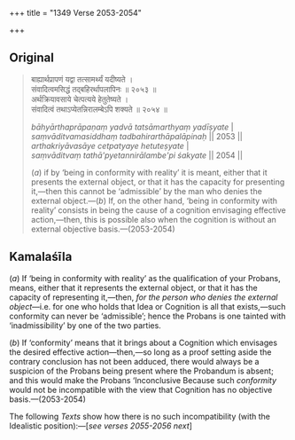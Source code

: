 +++
title = "1349 Verse 2053-2054"

+++
## Original 
>
> बाह्यार्थप्रापणं यद्वा तत्सामर्थ्यं यदीष्यते ।  
> संवादित्वमसिद्धं तद्बहिरर्थापलापिनः ॥ २०५३ ॥  
> अर्थक्रियावसाये चेत्पत्यये हेतुतेष्यते ।  
> संवादित्वं तथाऽप्येतन्निरालम्बेऽपि शक्यते ॥ २०५४ ॥ 
>
> *bāhyārthaprāpaṇaṃ yadvā tatsāmarthyaṃ yadīṣyate* \|  
> *saṃvāditvamasiddhaṃ tadbahirarthāpalāpinaḥ* \|\| 2053 \|\|  
> *arthakriyāvasāye cetpatyaye hetuteṣyate* \|  
> *saṃvāditvaṃ tathā'pyetannirālambe'pi śakyate* \|\| 2054 \|\| 
>
> (*a*) if by ‘being in conformity with reality’ it is meant, either that it presents the external object, or that it has the capacity for presenting it,—then this cannot be ‘admissible’ by the man who denies the external object.—(*b*) If, on the other hand, ‘being in conformity with reality’ consists in being the cause of a cognition envisaging effective action,—then, this is possible also when the cognition is without an external objective basis.—(2053-2054)



## Kamalaśīla

(*a*) If ‘being in conformity with reality’ as the qualification of your Probans, means, either that it represents the external object, or that it has the capacity of representing it,—then, *for the person who denies the external object*—i.e. for one who holds that Idea or Cognition is all that exists,—such conformity can never be ‘admissible’; hence the Probans is one tainted with ‘inadmissibility’ by one of the two parties.

(*b*) If ‘conformity’ means that it brings about a Cognition which envisages the desired effective action—then,—so long as a proof setting aside the contrary conclusion has not been adduced, there would always be a suspicion of the Probans being present where the Probandum is absent; and this would make the Probans ‘Inconclusive Because such *conformity* would not be incompatible with the view that Cognition has no objective basis.—(2053-2054)

The following *Texts* show how there is no such incompatibility (with the Idealistic position):—[*see verses 2055-2056 next*]


